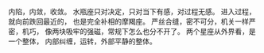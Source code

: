 内陷，内敛，收敛。
水瓶座只对决定，只对当下有感，对过程无感。
进入过程，就向前跌回最近的，
也是完全补相的摩羯座。
严丝合缝，密不可分，机关一样严密，机巧，
像两块吸牢的强磁，常规下怎么也分不开了。
两个星座从外界看，是一个整体，
内部纠缠，运转，外部平静的整体。
